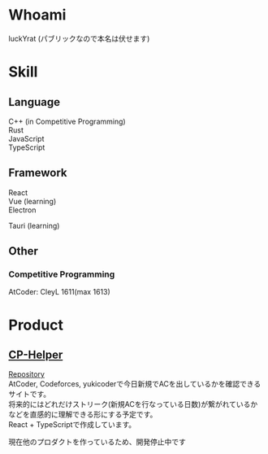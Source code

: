 # Whoami
luckYrat (パブリックなので本名は伏せます)

# Skill
## Language
C++ (in Competitive Programming)  
Rust  
JavaScript  
TypeScript  


## Framework
React  
Vue (learning)  
Electron  

Tauri (learning)  

## Other
### Competitive Programming
AtCoder: CleyL 1611(max 1613)

# Product

## [CP-Helper](https://cp-helper.netlify.app/)
[Repository](https://github.com/luckylat/cp-helper-front)  
AtCoder, Codeforces, yukicoderで今日新規でACを出しているかを確認できるサイトです。  
将来的にはどれだけストリーク(新規ACを行なっている日数)が繋がれているかなどを直感的に理解できる形にする予定です。  
React + TypeScriptで作成しています。

現在他のプロダクトを作っているため、開発停止中です

